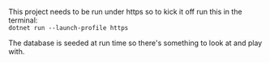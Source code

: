 This project needs to be run under https so to kick it off run this in the terminal:   
`dotnet run --launch-profile https`

The database is seeded at run time so there's something to look at and play with.
